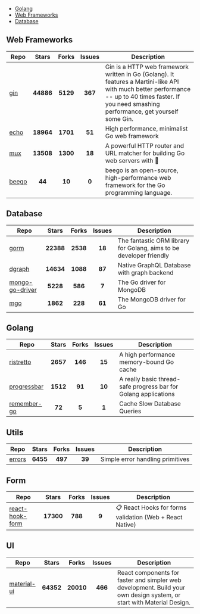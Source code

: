 
- [Golang](#golang)
- [Web Frameworks](#web-frameworks)
- [Database](#database)

## Web Frameworks

| Repo | Stars  | Forks  | Issues | Description |
| ---- | :----: | :----: | :----: | ----------- |
| [gin](https://github.com/gin-gonic/gin) | **44886** | **5129** | **367** | Gin is a HTTP web framework written in Go (Golang). It features a Martini-like API with much better performance -- up to 40 times faster. If you need smashing performance, get yourself some Gin. |
| [echo](https://github.com/labstack/echo) | **18964** | **1701** | **51** | High performance, minimalist Go web framework |
| [mux](https://github.com/gorilla/mux) | **13508** | **1300** | **18** | A powerful HTTP router and URL matcher for building Go web servers with 🦍 |
| [beego](https://github.com/astaxie/beego) | **44** | **10** | **0** | beego is an open-source, high-performance web framework for the Go programming language. |

## Database

| Repo | Stars  | Forks  | Issues | Description |
| ---- | :----: | :----: | :----: | ----------- |
| [gorm](https://github.com/go-gorm/gorm) | **22388** | **2538** | **18** | The fantastic ORM library for Golang, aims to be developer friendly |
| [dgraph](https://github.com/dgraph-io/dgraph) | **14634** | **1088** | **87** | Native GraphQL Database with graph backend |
| [mongo-go-driver](https://github.com/mongodb/mongo-go-driver) | **5228** | **586** | **7** | The Go driver for MongoDB |
| [mgo](https://github.com/globalsign/mgo) | **1862** | **228** | **61** | The MongoDB driver for Go |

## Golang

| Repo | Stars  | Forks  | Issues | Description |
| ---- | :----: | :----: | :----: | ----------- |
| [ristretto](https://github.com/dgraph-io/ristretto) | **2657** | **146** | **15** | A high performance memory-bound Go cache |
| [progressbar](https://github.com/schollz/progressbar) | **1512** | **91** | **10** | A really basic thread-safe progress bar for Golang applications |
| [remember-go](https://github.com/rocketlaunchr/remember-go) | **72** | **5** | **1** | Cache Slow Database Queries |

## Utils

| Repo | Stars  | Forks  | Issues | Description |
| ---- | :----: | :----: | :----: | ----------- |
| [errors](https://github.com/pkg/errors) | **6455** | **497** | **39** | Simple error handling primitives |

## Form

| Repo | Stars  | Forks  | Issues | Description |
| ---- | :----: | :----: | :----: | ----------- |
| [react-hook-form](https://github.com/react-hook-form/react-hook-form) | **17300** | **788** | **9** | 📋 React Hooks for forms validation (Web + React Native) |

## UI

| Repo | Stars  | Forks  | Issues | Description |
| ---- | :----: | :----: | :----: | ----------- |
| [material-ui](https://github.com/mui-org/material-ui) | **64352** | **20010** | **466** | React components for faster and simpler web development. Build your own design system, or start with Material Design. |
